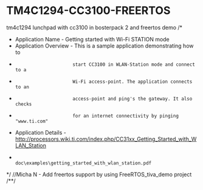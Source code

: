 # TM4C1294-CC3100-FREERTOS
tm4c1294 lunchpad with cc3100 in bosterpack 2 and freertos demo
/*
 * Application Name     -   Getting started with Wi-Fi STATION mode
 * Application Overview -   This is a sample application demonstrating how to
 *                          start CC3100 in WLAN-Station mode and connect to a
 *                          Wi-Fi access-point. The application connects to an
 *                          access-point and ping's the gateway. It also checks
 *                          for an internet connectivity by pinging "www.ti.com"
 * Application Details  -   http://processors.wiki.ti.com/index.php/CC31xx_Getting_Started_with_WLAN_Station
 *                          doc\examples\getting_started_with_wlan_station.pdf
 */
 //Micha N -  Add freertos support by using FreeRTOS_tiva_demo project
/**/

